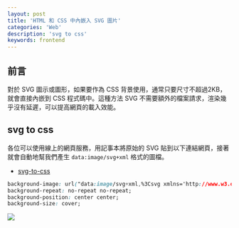 ```yaml
---
layout: post
title: 'HTML 和 CSS 中內嵌入 SVG 圖片'
categories: 'Web'
description: 'svg to css'
keywords: frontend
---
```


## 前言
對於 SVG 圖示或圖形，如果要作為 CSS 背景使用，通常只要尺寸不超過2KB，就會直接內嵌到 CSS 程式碼中。這種方法 SVG 不需要額外的檔案請求，渲染幾乎沒有延遲，可以提高網頁的載入效能。

## svg to css
各位可以使用線上的網頁服務，用記事本將原始的 SVG 貼到以下連結網頁，接著就會自動地幫我們產生 `data:image/svg+xml` 格式的圖檔。

- [svg-to-css](https://bloggerpilot.com/en/tools/svg-to-css/)

```css
background-image: url("data:image/svg+xml,%3Csvg xmlns='http://www.w3.org/2000/svg' version='1.1' xmlns:xlink='http://www.w3.org/1999/xlink' width='512' height='512' x='0' y='0' viewBox='0 0 512 512' style='enable-background:new 0 0 512 512' xml:space='preserve' class=''%3E%3Cg%3E%3Cg data-name='Layer 2'%3E%3Ccircle cx='256' cy='256' r='256' fill='%23ffc107' opacity='1' data-original='%23ff2147' class=''%3E%3C/circle%3E%3Crect width='65.74' height='280' x='223.13' y='116' fill='%23ffffff' rx='18.26' transform='rotate(-90 256 256)' opacity='1' data-original='%23ffffff' class=''%3E%3C/rect%3E%3C/g%3E%3C/g%3E%3C/svg%3E");
background-repeat: no-repeat no-repeat;
background-position: center center;
background-size: cover;
```

![](https://i.imgur.com/RkH4VIv.png)